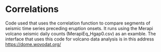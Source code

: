 # Correlations
Code used that uses the correlation function to compare segments of seismic time series preceding eruption onsets. 
It runs using the Merapi volcano seismic daily counts (MerapiEq_Hgap0.csv) as an examble. 
The interface that uses this code for volcano data analysis is in this address https://dome.wovodat.org/
